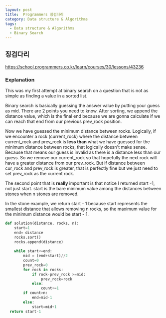```yaml
---
layout: post
title:  Programmers 징검다리
category: Data structure & Algorithms
tags:
  - Data structure & Algorithms
  - Binary Search
---
```


## 징검다리
https://school.programmers.co.kr/learn/courses/30/lessons/43236

### Explanation
This was my first attempt at binary search on a question that is not as
simple as finding a value in a sorted list.

Binary search is basically guessing the answer value by putting your guess
as mid. There are 2 points you need to know. After sorting, we append the 
distance value, which is the final end because we are gonna calculate if 
we can reach that end from our previous prev_rock position.

Now we have guessed the minimum distance between rocks. Logically, if we
encounter a rock (current_rock) where the distance between current_rock and
prev_rock is **less than** what we have guessed for the minimum distance between
rocks, that logically doesn't make sense. Because that means our guess 
is invalid as there is a distance less than our guess. So we remove our current_rock
so that hopefully the next rock will have a greater distance from our 
prev_rock. But if distance between cur_rock and prev_rock is greater, that
is perfectly fine but we just need to set prev_rock as the current rock.

The second point that is **really** important is that notice I returned
start -1, not just start. start is the bare minimum value among the distances 
between stones when n stones are removed.

In the stone example, we return start - 1 because start represents the 
smallest distance that allows removing n rocks, so the maximum value for 
the minimum distance would be start - 1.


```python
def solution(distance, rocks, n):
    start=1
    end= distance
    rocks.sort()
    rocks.append(distance)
  
    while start<=end:
        mid = (end+start)//2
        count=0
        prev_rock=0
        for rock in rocks:
            if rock-prev_rock >=mid:
                prev_rock=rock
            else:
                count+=1
        if count>n:
            end=mid-1
        else:
            start=mid+1
  return start-1
```

